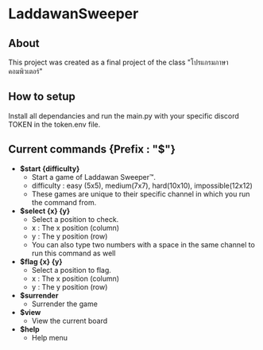 # LaddawanSweeper
## About
This project was created as a final project of the class "โปรแกรมภาษาคอมพิวเตอร์"
## How to setup
Install all dependancies and run the main.py with your specific discord TOKEN in the token.env file.
## Current commands {Prefix : "$"}
- **$start {difficulty}**
  - Start a game of Laddawan Sweeper™.
  - difficulty : easy (5x5), medium(7x7), hard(10x10), impossible(12x12)
  - These games are unique to their specific channel in which you run the command from.
- **$select {x} {y}**
  - Select a position to check.
  - x : The x position (column)
  - y : The y position (row)
  - You can also type two numbers with a space in the same channel to run this command as well
- **$flag {x} {y}**
  - Select a position to flag.
  - x : The x position (column)
  - y : The y position (row)
- **$surrender**
  - Surrender the game
- **$view**
  - View the current board
- **$help**
  - Help menu
